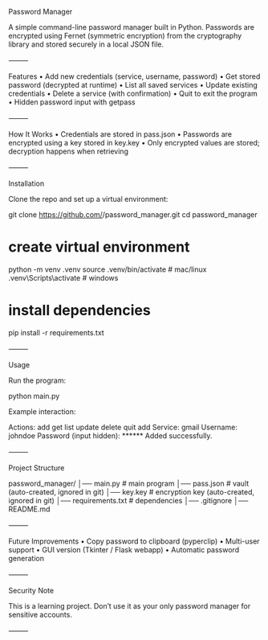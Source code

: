 Password Manager 

A simple command-line password manager built in Python.
Passwords are encrypted using Fernet (symmetric encryption) from the cryptography library and stored securely in a local JSON file.

⸻

 Features
	•	Add new credentials (service, username, password)
	•	Get stored password (decrypted at runtime)
	•	List all saved services
	•	Update existing credentials
	•	Delete a service (with confirmation)
	•	Quit to exit the program
	•	Hidden password input with getpass

⸻

 How It Works
	•	Credentials are stored in pass.json
	•	Passwords are encrypted using a key stored in key.key
	•	Only encrypted values are stored; decryption happens when retrieving

⸻

 Installation

Clone the repo and set up a virtual environment:

git clone https://github.com/<your-username>/password_manager.git
cd password_manager

# create virtual environment
python -m venv .venv
source .venv/bin/activate   # mac/linux
.venv\Scripts\activate      # windows

# install dependencies
pip install -r requirements.txt


⸻

 Usage

Run the program:

python main.py

Example interaction:

Actions: add get list update delete quit
add
Service: gmail
Username: johndoe
Password (input hidden): ******
Added successfully.


⸻

 Project Structure

password_manager/
│── main.py          # main program
│── pass.json        # vault (auto-created, ignored in git)
│── key.key          # encryption key (auto-created, ignored in git)
│── requirements.txt # dependencies
│── .gitignore
│── README.md


⸻

 Future Improvements
	•	Copy password to clipboard (pyperclip)
	•	Multi-user support
	•	GUI version (Tkinter / Flask webapp)
	•	Automatic password generation

⸻

 Security Note

This is a learning project. Don’t use it as your only password manager for sensitive accounts.

⸻
